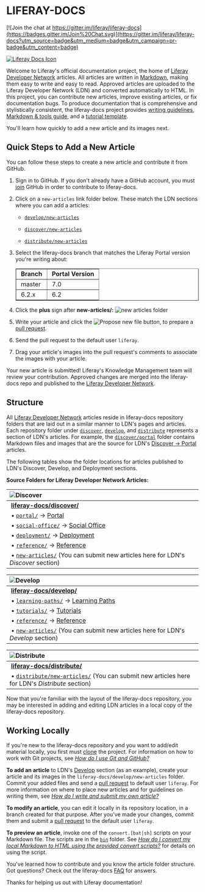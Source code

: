 # LIFERAY-DOCS

[![Join the chat at https://gitter.im/liferay/liferay-docs](https://badges.gitter.im/Join%20Chat.svg)](https://gitter.im/liferay/liferay-docs?utm_source=badge&utm_medium=badge&utm_campaign=pr-badge&utm_content=badge)

<a href="https://dev.liferay.com" >
<img src="guidelines/images/liferayDeveloperNetworkSmallerEdit7.jpg" alt="Liferay Docs Icon">
</a>

Welcome to Liferay's official documentation project, the home of
[Liferay Developer Network](https://dev.liferay.com) articles. All articles are
written in
<a href="http://fletcher.github.com/peg-multimarkdown/mmd-manual.pdf" target="_blank">
Markdown</a>, making them easy to write and easy to read. Approved articles are
uploaded to the Liferay Developer Network (LDN) and converted automatically to
HTML. In this project, you can contribute new articles, improve existing
articles, or fix documentation bugs. To produce documentation that is
comprehensive and stylistically consistent, the liferay-docs project provides
<a href="guidelines/writers-guidelines.markdown" target="_blank">writing guidelines</a>,
<a href="guidelines/liferay-documentation-tools.markdown" target="_blank">Markdown & tools guide</a>,
and a
<a href="develop/tutorial-template.markdown" target="_blank">tutorial template</a>.

You'll learn how quickly to add a new article and its images next. 

## Quick Steps to Add a New Article

You can follow these steps to create a new article and contribute it from 
GitHub. 

1.  Sign in to GitHub. If you don't already have a GitHub account, you must
    [join](https://github.com/join) GitHub in order to contribute to
    liferay-docs. 

2.  Click on a `new-articles` link folder below. These match the LDN sections
    where you can add a articles:

    - <a href="develop/new-articles" target="_blank">`develop/new-articles`</a>

    - <a href="discover/new-articles" target="_blank">`discover/new-articles`</a>

    - <a href="distribute/new-articles" target="_blank">`distribute/new-articles`</a>

3.  Select the liferay-docs branch that matches the Liferay Portal version
    you're writing about: 

    <table border="1">
    <tr>
    <td><b>&nbsp;Branch&nbsp;</b></td>
    <td><b>&nbsp;Portal Version&nbsp;</b></td>
    </tr>
    <tr>
    <td>&nbsp;master&nbsp;</td>
    <td>&nbsp;7.0</td>
    </tr>
    <tr>
    <td>&nbsp;6.2.x</td>
    <td>&nbsp;6.2</td>
    </tr>
    </table>

4.  Click the **plus** sign after **new-articles/:**
    ![new articles folder](guidelines/images/new-articles-folder.png)

5.  Write your article and click the
    ![Propose new file](guidelines/images/propose-new-file.png) button, to
    prepare a [pull request](https://help.github.com/articles/using-pull-requests/). 

6.  Send the pull request to the default user `liferay`. 

7.  Drag your article's images into the pull request's comments to associate
    the images with your article. 

Your new article is submitted! Liferay's Knowledge Management team will review
your contribution. Approved changes are merged into the liferay-docs repo and
published to the [Liferay Developer Network](https://dev.liferay.com). 

## Structure

All [Liferay Developer Network](https://dev.liferay.com) articles reside in
liferay-docs repository folders that are laid out in a similar manner to
LDN's pages and articles. Each repository folder under [`discover`](discover),
[`develop`](develop), and [`distribute`](distribute) represents a section of
LDN's articles. For example, the [`discover/portal`](discover/portal) folder
contains Markdown files and images that are the source for LDN's
[Discover&nbsp;&rarr;&nbsp;Portal](https://dev.liferay.com/discover/portal)
articles. 

The following tables show the folder locations for articles published to LDN's
Discover, Develop, and Deployment sections.

**Source Folders for Liferay Developer Network Articles:**

 ![Discover](guidelines/images/discover.png)                                                                                           |
 :------------------------------------------------------------------------------------------------------------------------------------ |
  &nbsp;[**liferay-docs/discover/**](discover)                                                                                         |
  &nbsp;&#8226;&nbsp;[`portal/`](discover/portal) &rarr; [Portal](https://dev.liferay.com/discover/portal)                             |
  &nbsp;&#8226;&nbsp;[`social-office/`](https://github.com/liferay/liferay-docs/tree/6.2.x/discover/social-office) &rarr; [Social Office](https://dev.liferay.com/discover/social-office) |
  &nbsp;&#8226;&nbsp;[`deployment/`](discover/deployment) &rarr; [Deployment](https://dev.liferay.com/discover/deployment)             |
  &nbsp;&#8226;&nbsp;[`reference/`](discover/reference) &rarr; [Reference](https://dev.liferay.com/discover/reference)                 |
  &nbsp;&#8226;&nbsp;[`new-articles/`](discover/new-articles)  (You can submit new articles here for LDN's *Discover* section)         |

  ![Develop](guidelines/images/develop.png) |
 :-------------------------------------------------------------------------------------------------------------------------------------- |
  &nbsp;[**liferay-docs/develop/**](develop)                                                                                             |
  &nbsp;&#8226;&nbsp;[`learning-paths/`](develop/learning-paths) &rarr; [Learning Paths](https://dev.liferay.com/develop/learning-paths) |
  &nbsp;&#8226;&nbsp;[`tutorials/`](develop/tutorials) &rarr; [Tutorials](https://dev.liferay.com/develop/tutorials)                     |
  &nbsp;&#8226;&nbsp;[`reference/`](develop/reference) &rarr; [Reference](https://dev.liferay.com/develop/reference)                     |
  &nbsp;&#8226;&nbsp;[`new-articles/`](develop/new-articles)  (You can submit new articles here for LDN's *Develop* section)             |

  ![Distribute](guidelines/images/distribute.png)                                                                                             |
 :------------------------------------------------------------------------------------------------------------------------------------------- |
  &nbsp;[**liferay-docs/distribute/**](distribute)                                                                                            |
  &nbsp;&#8226;&nbsp;[`distribute/new-articles/`](distribute/new-articles)  (You can submit new articles here for LDN's *Distribute* section) |

Now that you're familiar with the layout of the liferay-docs repository, you
may be interested in adding and editing LDN articles in a local copy of the
liferay-docs repository.

## Working Locally

If you're new to the liferay-docs repository and you want to add/edit material
locally, you first must [clone](https://help.github.com/articles/fork-a-repo/)
the project. For information on how to work with Git projects, see
[*How do I use Git and GitHub?*](guidelines/faq.markdown#how-do-i-use-git-and-github)

**To add an article** to LDN's [Develop](https://dev.liferay.com/develop)
section (as an example), create your article and its images in the
`liferay-docs/develop/new-articles` folder. Commit your added files and send a
[pull request](https://help.github.com/articles/using-pull-requests/) to default
user `liferay`. For more information on where to place new articles and for
guidelines on writing them, see
[*How do I write and submit my own article?*](guidelines/faq.markdown#how-do-i-write-and-submit-my-own-article)

**To modify an article**, you can edit it locally in its repository location, in
a branch created for that purpose. After you've made your changes, commit them
and submit a [pull request](https://help.github.com/articles/using-pull-requests/) to the
default user `liferay`. 

**To preview an article**, invoke one of the `convert.[bat|sh]` scripts
on your Markdown file. The scripts are in the [`bin`](bin/) folder. See
[*How do I convert my local Markdown to HTML using the provided convert scripts?*](guidelines/faq.markdown#how-do-i-convert-my-local-markdown-to-html-using-the-provided-convert-scripts)
for details on using the script.

You've learned how to contribute and you know the article folder structure. Got
questions? Check out the liferay-docs [FAQ](guidelines/faq.markdown) for
answers. 

Thanks for helping us out with Liferay documentation! 

